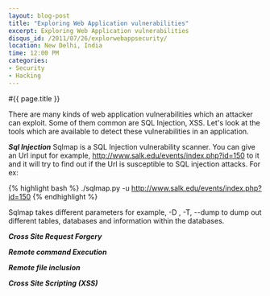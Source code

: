 ```yaml
---
layout: blog-post
title: "Exploring Web Application vulnerabilities"
excerpt: Exploring Web Application vulnerabilities
disqus_id: /2011/07/26/explorwebappsecurity/
location: New Delhi, India
time: 12:00 PM
categories:
- Security
- Hacking
---
```


#{{ page.title }}

There are many kinds of web application vulnerabilities which an attacker can exploit. Some of them common are SQL Injection, XSS. Let's look at the tools which are available to detect these vulnerabilities in an application.

***Sql Injection***
Sqlmap is a SQL Injection vulnerability scanner. You can give an Url input for example, http://www.salk.edu/events/index.php?id=150  to it and it will try to find out if the Url is susceptible to SQL injection attacks. For ex:

{% highlight bash %}
./sqlmap.py -u http://www.salk.edu/events/index.php?id=150 
{% endhighlight %}

Sqlmap takes different parameters for example, -D , -T, --dump to dump out different tables, databases and information within the databases.

***Cross Site Request Forgery***


***Remote command Execution***

***Remote file inclusion***


***Cross Site Scripting (XSS)***
